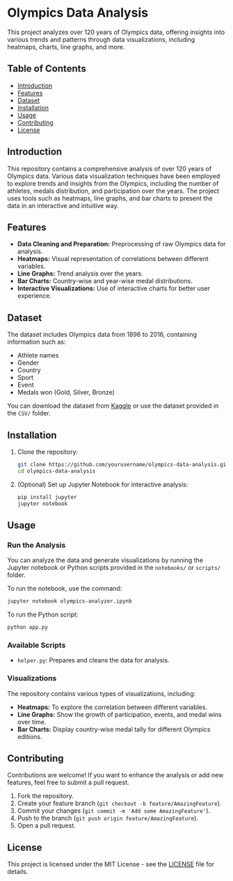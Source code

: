 # Olympics Data Analysis

This project analyzes over 120 years of Olympics data, offering insights into various trends and patterns through data visualizations, including heatmaps, charts, line graphs, and more.

## Table of Contents
- [Introduction](#introduction)
- [Features](#features)
- [Dataset](#dataset)
- [Installation](#installation)
- [Usage](#usage)
- [Contributing](#contributing)
- [License](#license)

## Introduction
This repository contains a comprehensive analysis of over 120 years of Olympics data. Various data visualization techniques have been employed to explore trends and insights from the Olympics, including the number of athletes, medals distribution, and participation over the years. The project uses tools such as heatmaps, line graphs, and bar charts to present the data in an interactive and intuitive way.

## Features
- **Data Cleaning and Preparation:** Preprocessing of raw Olympics data for analysis.
- **Heatmaps:** Visual representation of correlations between different variables.
- **Line Graphs:** Trend analysis over the years.
- **Bar Charts:** Country-wise and year-wise medal distributions.
- **Interactive Visualizations:** Use of interactive charts for better user experience.

## Dataset
The dataset includes Olympics data from 1896 to 2016, containing information such as:
- Athlete names
- Gender
- Country
- Sport
- Event
- Medals won (Gold, Silver, Bronze)
  
You can download the dataset from [Kaggle](https://www.kaggle.com/datasets/mysarahmadbhat/120-years-of-olympic-history-athletes-and-results) or use the dataset provided in the `CSV/` folder.

## Installation

1. Clone the repository:
    ```bash
    git clone https://github.com/yourusername/olympics-data-analysis.git
    cd olympics-data-analysis
    ```

2. (Optional) Set up Jupyter Notebook for interactive analysis:
    ```bash
    pip install jupyter
    jupyter notebook
    ```

## Usage

### Run the Analysis
You can analyze the data and generate visualizations by running the Jupyter notebook or Python scripts provided in the `notebooks/` or `scripts/` folder.

To run the notebook, use the command:
```bash
jupyter notebook olympics-analyzer.ipynb
```

To run the Python script:
```bash
python app.py
```

### Available Scripts
- `helper.py`: Prepares and cleans the data for analysis.

### Visualizations
The repository contains various types of visualizations, including:
- **Heatmaps:** To explore the correlation between different variables.
- **Line Graphs:** Show the growth of participation, events, and medal wins over time.
- **Bar Charts:** Display country-wise medal tally for different Olympics editions.

  
## Contributing
Contributions are welcome! If you want to enhance the analysis or add new features, feel free to submit a pull request.

1. Fork the repository.
2. Create your feature branch (`git checkout -b feature/AmazingFeature`).
3. Commit your changes (`git commit -m 'Add some AmazingFeature'`).
4. Push to the branch (`git push origin feature/AmazingFeature`).
5. Open a pull request.

## License
This project is licensed under the MIT License - see the [LICENSE](LICENSE) file for details.
